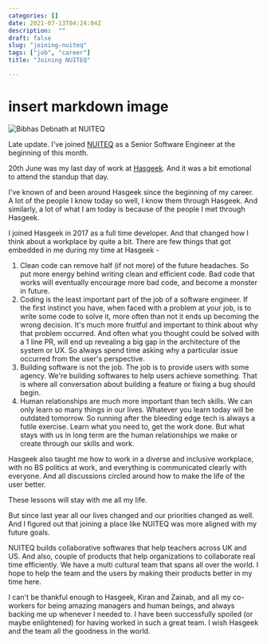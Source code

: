 ```yaml
---
categories: []
date: 2021-07-13T04:24:04Z
description:  ""
draft: false
slug: "joining-nuiteq"
tags: ["job", "career"]
title: "Joining NUITEQ"

---
```


# insert markdown image
![Bibhas Debnath at NUITEQ](/images/2022/02/Welcome-to-the-team-Bibhas.png)

Late update. I've joined [NUITEQ](https://www.nuiteq.com/) as a Senior Software Engineer at the beginning of this month.

20th June was my last day of work at [Hasgeek](https://hasgeek.com). And it was a bit emotional to attend the standup that day.

I've known of and been around Hasgeek since the beginning of my career. A lot of the people I know today so well, I know them through Hasgeek. And similarly, a lot of what I am today is because of the people I met through Hasgeek.

I joined Hasgeek in 2017 as a full time developer. And that changed how I think about a workplace by quite a bit. There are few things that got embedded in me during my time at Hasgeek -

1. Clean code can remove half (if not more) of the future headaches. So put more energy behind writing clean and efficient code. Bad code that works will eventually encourage more bad code, and become a monster in future.
2. Coding is the least important part of the job of a software engineer. If the first instinct you have, when faced with a problem at your job, is to write some code to solve it, more often than not it ends up becoming the wrong decision. It's much more fruitful and important to think about why that problem occurred. And often what you thought could be solved with a 1 line PR, will end up revealing a big gap in the architecture of the system or UX. So always spend time asking why a particular issue occurred from the user's perspective.
3. Building software is not the job. The job is to provide users with some agency. We're building softwares to help users achieve something. That is where all conversation about building a feature or fixing a bug should begin.
4. Human relationships are much more important than tech skills. We can only learn so many things in our lives. Whatever you learn today will be outdated tomorrow. So running after the bleeding edge tech is always a futile exercise. Learn what you need to, get the work done. But what stays with us in long term are the human relationships we make or create through our skills and work.

Hasgeek also taught me how to work in a diverse and inclusive workplace, with no BS politics at work, and everything is communicated clearly with everyone. And all discussions circled around how to make the life of the user better.

These lessons will stay with me all my life.

But since last year all our lives changed and our priorities changed as well.  And I figured out that joining a place like NUITEQ was more aligned with my future goals.

NUITEQ builds collaborative softwares that help teachers across UK and US. And also, couple of products that help organizations to collaborate real time efficiently. We have a multi cultural team that spans all over the world. I hope to help the team and the users by making their products better in my time here.

I can't be thankful enough to Hasgeek, Kiran and Zainab, and all my co-workers for being amazing managers and human beings, and always backing me up whenever I needed to. I have been successfully spoiled (or maybe enlightened) for having worked in such a great team. I wish Hasgeek and the team all the goodness in the world.

